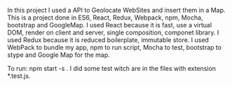 
In this project I used a API to Geolocate WebSites and insert them in a Map.  
This is a project done in ES6, React, Redux, Webpack, npm, Mocha, bootstrap and GoogleMap.
I used React because it is fast, use a virtual DOM, render on client and server, single composition, componet library.
I used Redux  because it is reduced boilerplate, immutable store.
I used WebPack to bundle my app, npm to run script, Mocha to test, bootstrap to stype and Google Map for the map.

To run: npm start -s .
I did some test witch are in the files with extension *.test.js.
